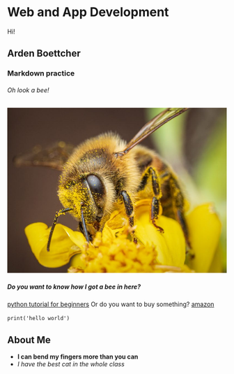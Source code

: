 # **Web and App Development**
Hi!

## Arden Boettcher

### Markdown practice

###### Oh look a bee!
![bee](Bee.jpg)

##### Do you want to know how I got a bee in here?

[python tutorial for beginners](https://www.youtube.com/watch?v=fWjsdhR3z3c&pp=ygUUcHl0aG9uIGZvciBiZWdpbm5lcnM%3D)
Or do you want to buy something?
[amazon](https://www.amazon.com/)

``print('hello world')``

## **About Me**
- **I can bend my fingers more than you can**
- *I have the best cat in the whole class*
